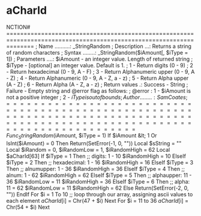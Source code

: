 # aCharId
NCTION# ==================================================================================================================== ; Name ..........:  _StringRandom ; Description ...:  Returns a string of random characters ; Syntax ........:  _StringRandom($iAmount[, $iType = 1]) ; Parameters ....:  $iAmount            - an integer value. Length of returned string ;                   $iType              - [optional] an integer value. Default is 1. ;                                       1 - Return digits (0 - 9) ;                                       2 - Return hexadecimal (0 - 9, A - F) ;                                       3 - Return Alphanumeric upper (0 - 9, A - Z) ;                                       4 - Return Alphanumeric (0 - 9, A - Z, a - z) ;                                       5 - Return Alpha upper (A - Z) ;                                       6 - Return Alpha (A - Z, a - z) ; Return values .:  Success             - String ;                   Failure             - Empty string and @error flag as follows: ;                   @error :            1 - $iAmount is not a positive integer ;                                       2 - $iType is out of bounds ; Author ........:  Sam Coates ; =============================================================================================================================== Func _StringRandom($iAmount, $iType = 1)      If $iAmount &lt; 1 Or IsInt($iAmount) = 0 Then Return(SetError(-1, 0, ""))      Local $sString = ""     Local $iRandom = 0, $iRandomLow = 1, $iRandomHigh = 62     Local $aCharId[63]      If $iType = 1 Then ;; digits: 1 - 10         $iRandomHigh = 10     ElseIf $iType = 2 Then ;; hexadecimal: 1 - 16         $iRandomHigh = 16     ElseIf $iType = 3 Then ;; alnumupper: 1 - 36         $iRandomHigh = 36     ElseIf $iType = 4 Then ;; alnum: 1 - 62         $iRandomHigh = 62     ElseIf $iType = 5 Then ;; alphaupper: 11 - 36         $iRandomLow = 11         $iRandomHigh = 36     ElseIf $iType = 6 Then ;; alpha: 11 = 62         $iRandomLow = 11         $iRandomHigh = 62     Else         Return(SetError(-2, 0, ""))     EndIf      For $i = 1 To 10 ;; loop through our array, assigning ascii values to each element         $aCharId[$i] = Chr(47 + $i)     Next      For $i = 11 to 36         $aCharId[$i] = Chr(54 + $i)     Next
